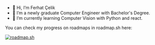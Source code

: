 - 👋 Hi, I’m Ferhat Çelik
- 👀 I’m a newly graduate Computer Engineer with Bachelor's Degree.
- 🌱 I’m currently learning Computer Vision with Python and react.


You can check my progress on roadmaps in roadmap.sh here:

  <a href="https://roadmap.sh"><img src="https://api.roadmap.sh/v1-badge/wide/64a6a1ca1dadb37b72b2e748?variant=dark" alt="roadmap.sh"/></a>
